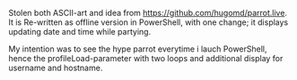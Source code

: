 Stolen both ASCII-art and idea from https://github.com/hugomd/parrot.live.
It is Re-written as offline version in PowerShell, with one change; it displays updating date and time while partying.

My intention was to see the hype parrot everytime i lauch PowerShell, hence the profileLoad-parameter with two loops and additional display for username and hostname.
